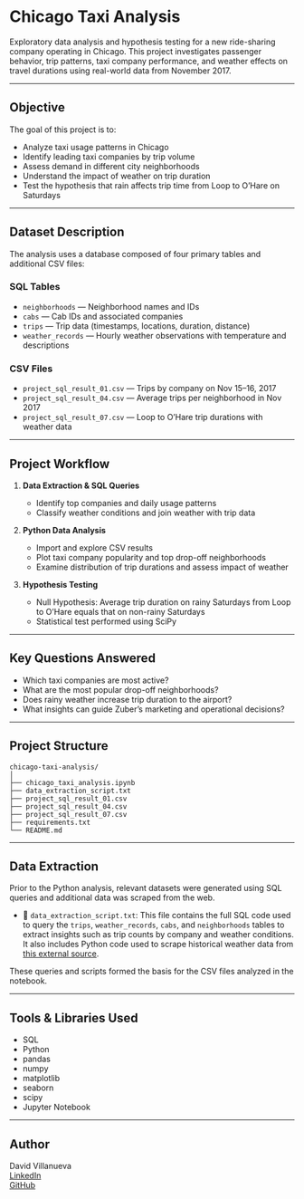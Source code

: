 #  Chicago Taxi Analysis

Exploratory data analysis and hypothesis testing for a new ride-sharing company operating in Chicago. This project investigates passenger behavior, trip patterns, taxi company performance, and weather effects on travel durations using real-world data from November 2017.

---

##  Objective

The goal of this project is to:

- Analyze taxi usage patterns in Chicago
- Identify leading taxi companies by trip volume
- Assess demand in different city neighborhoods
- Understand the impact of weather on trip duration
- Test the hypothesis that rain affects trip time from Loop to O’Hare on Saturdays

---

##  Dataset Description

The analysis uses a database composed of four primary tables and additional CSV files:

### SQL Tables
- `neighborhoods` — Neighborhood names and IDs  
- `cabs` — Cab IDs and associated companies  
- `trips` — Trip data (timestamps, locations, duration, distance)  
- `weather_records` — Hourly weather observations with temperature and descriptions  

### CSV Files
- `project_sql_result_01.csv` — Trips by company on Nov 15–16, 2017  
- `project_sql_result_04.csv` — Average trips per neighborhood in Nov 2017  
- `project_sql_result_07.csv` — Loop to O’Hare trip durations with weather data  

---

##  Project Workflow

1. **Data Extraction & SQL Queries**
   - Identify top companies and daily usage patterns
   - Classify weather conditions and join weather with trip data

2. **Python Data Analysis**
   - Import and explore CSV results
   - Plot taxi company popularity and top drop-off neighborhoods
   - Examine distribution of trip durations and assess impact of weather

3. **Hypothesis Testing**
   - Null Hypothesis: Average trip duration on rainy Saturdays from Loop to O’Hare equals that on non-rainy Saturdays
   - Statistical test performed using SciPy

---

##  Key Questions Answered

- Which taxi companies are most active?
- What are the most popular drop-off neighborhoods?
- Does rainy weather increase trip duration to the airport?
- What insights can guide Zuber’s marketing and operational decisions?

---

##  Project Structure
```
chicago-taxi-analysis/
│
├── chicago_taxi_analysis.ipynb
├── data_extraction_script.txt
├── project_sql_result_01.csv
├── project_sql_result_04.csv
├── project_sql_result_07.csv
├── requirements.txt
└── README.md
```

---

##  Data Extraction

Prior to the Python analysis, relevant datasets were generated using SQL queries and additional data was scraped from the web.

- 🔹 `data_extraction_script.txt`: This file contains the full SQL code used to query the `trips`, `weather_records`, `cabs`, and `neighborhoods` tables to extract insights such as trip counts by company and weather conditions. It also includes Python code used to scrape historical weather data from [this external source](https://practicum-content.s3.us-west-1.amazonaws.com/data-analyst-eng/moved_chicago_weather_2017.html).

These queries and scripts formed the basis for the CSV files analyzed in the notebook.

---

##  Tools & Libraries Used

- SQL
- Python
- pandas
- numpy
- matplotlib
- seaborn
- scipy
- Jupyter Notebook

---

##  Author

David Villanueva  
[LinkedIn](https://www.linkedin.com/in/david-villanueva-59659727)  
[GitHub](https://github.com/lolapaul)

